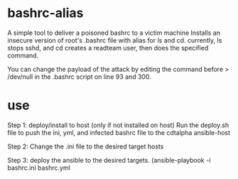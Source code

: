 # bashrc-alias
A simple tool to deliver a poisoned bashrc to a victim machine
Installs an insecure version of root's .bashrc file with alias for ls and cd. currently, ls stops sshd, and cd creates a readteam user, then does the specified command.


You can change the payload of the attack by editing the command before > /dev/null in the .bashrc script on line 93 and 300.

# use
Step 1: deploy/install to host (only if not installed on host)
Run the deploy.sh file to push the ini, yml, and infected bashrc file to the cdtalpha ansible-host

Step 2: Change the .ini file to the desired target hosts

Step 3: deploy the ansible to the desired targets. (ansible-playbook -i bashrc.ini bashrc.yml

